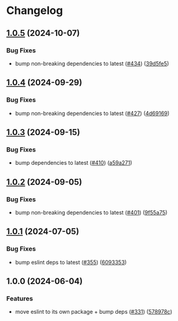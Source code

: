 # Changelog

## [1.0.5](https://github.com/versini-org/dev-dependencies/compare/dev-dependencies-eslint-v1.0.4...dev-dependencies-eslint-v1.0.5) (2024-10-07)


### Bug Fixes

* bump non-breaking dependencies to latest ([#434](https://github.com/versini-org/dev-dependencies/issues/434)) ([39d5fe5](https://github.com/versini-org/dev-dependencies/commit/39d5fe511c5031b763905a7490ef901afa191fd6))

## [1.0.4](https://github.com/versini-org/dev-dependencies/compare/dev-dependencies-eslint-v1.0.3...dev-dependencies-eslint-v1.0.4) (2024-09-29)


### Bug Fixes

* bump non-breaking dependencies to latest ([#427](https://github.com/versini-org/dev-dependencies/issues/427)) ([4d69169](https://github.com/versini-org/dev-dependencies/commit/4d69169b4e289e89265ab383438117a30cf5442c))

## [1.0.3](https://github.com/versini-org/dev-dependencies/compare/dev-dependencies-eslint-v1.0.2...dev-dependencies-eslint-v1.0.3) (2024-09-15)


### Bug Fixes

* bump dependencies to latest ([#410](https://github.com/versini-org/dev-dependencies/issues/410)) ([a59a271](https://github.com/versini-org/dev-dependencies/commit/a59a27111fa9defab07fbde685da846bc33a14f0))

## [1.0.2](https://github.com/versini-org/dev-dependencies/compare/dev-dependencies-eslint-v1.0.1...dev-dependencies-eslint-v1.0.2) (2024-09-05)


### Bug Fixes

* bump non-breaking dependencies to latest ([#401](https://github.com/versini-org/dev-dependencies/issues/401)) ([9f55a75](https://github.com/versini-org/dev-dependencies/commit/9f55a75792ad9f36f69e27be3190d70ddf058157))

## [1.0.1](https://github.com/aversini/dev-dependencies/compare/dev-dependencies-eslint-v1.0.0...dev-dependencies-eslint-v1.0.1) (2024-07-05)


### Bug Fixes

* bump eslint deps to latest ([#355](https://github.com/aversini/dev-dependencies/issues/355)) ([6093353](https://github.com/aversini/dev-dependencies/commit/609335373cf8df31ff47917abf0b5bba0a3796cd))

## 1.0.0 (2024-06-04)


### Features

* move eslint to its own package + bump deps ([#331](https://github.com/aversini/dev-dependencies/issues/331)) ([578978c](https://github.com/aversini/dev-dependencies/commit/578978c33b4138e1f0eabbfa5a95fcc86466dca6))
